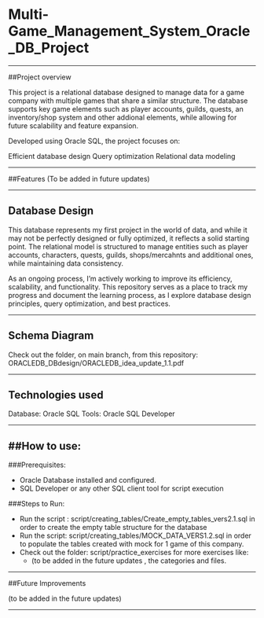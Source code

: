 # Multi-Game_Management_System_Oracle_DB_Project
---

##Project overview

This project is a relational database designed to manage data for a game company with multiple games that share a similar structure. The database supports key game elements such as player accounts, guilds, quests, an inventory/shop system and other addional elements, while allowing for future scalability and feature expansion.

Developed using Oracle SQL, the project focuses on:

Efficient database design
Query optimization
Relational data modeling

---
##Features 
 (To be added in future updates)
 
---
## Database Design

This database represents my first project in the world of data, and while it may not be perfectly designed or fully optimized, it reflects a solid starting point. The relational model is structured to manage entities such as player accounts, characters, quests, guilds, shops/mercahnts and additional ones, while maintaining data consistency.

As an ongoing process, I’m actively working to improve its efficiency, scalability, and functionality. This repository serves as a place to track my progress and document the learning process, as I explore database design principles, query optimization, and best practices.

---
## Schema Diagram 

Check out the folder, on main branch, from this repository: ORACLEDB_DBdesign/ORACLEDB_idea_update_1.1.pdf 

---
## Technologies used

Database: Oracle SQL
Tools: Oracle SQL Developer  

---
##How to use:
---
###Prerequisites:
 -  Oracle Database installed and configured.
 -  SQL Developer or any other SQL client tool for script execution

###Steps to Run:
 - Run the script : script/creating_tables/Create_empty_tables_vers2.1.sql in order to create the empty table structure for the database
 - Run the script: script/creating_tables/MOCK_DATA_VERS1.2.sql in order to populate the tables created with mock for 1 game of this company.
 - Check out the folder: script/practice_exercises  for more exercises like:
   -   (to be added in the future updates , the categories and files.

---
##Future Improvements 

(to be added in the future updates) 

--- 






